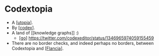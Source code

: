 # Codextopia

- A [[utopia]].
- By [[codex]].
- A land of [[knowledge graphs]] :)
  - [[go]] https://twitter.com/codexeditor/status/1346965974059155459
- There are no border checks, and indeed perhaps no borders, between Codextopia and [[Flancia]].


[//begin]: # "Autogenerated link references for markdown compatibility"
[utopia]: utopia "Utopia"
[codex]: codex "Codex"
[go]: go "Go"
[Flancia]: flancia "Flancia"
[//end]: # "Autogenerated link references"